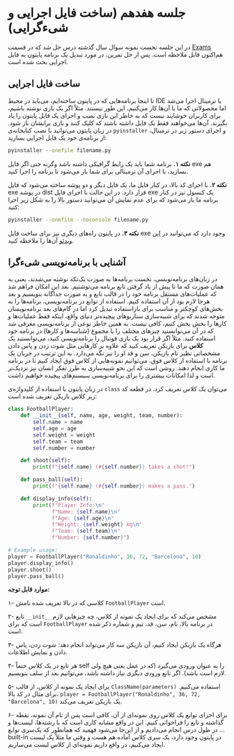 # جلسه هفدهم (ساخت فایل اجرایی و شیءگرایی)

در این جلسه نخست نمونه سوال سال گذشته درس حل شد که در قسمت [Exams](https://github.com/ashkezary/Python-Course/blob/master/Exams/Final-Fall1403.md) هم‌اکنون قابل ملاحظه است. پس از حل تمرین، در مورد تبدیل یک برنامه پایتون به فایل اجرایی بحث شده است.

## ساخت فایل اجرایی
تا اینجا برنامه‌هایی که در پایتون ساخته‌ایم، می‌باید در محیط IDE یا ترمینال اجرا می‌شد اما محصولاتی که ما با آن‌ها کار می‌کنیم، این طور نیستند. مثلاً اگر یک بازی نوشته باشیم، برای کاربران خوشایند نیست که به خاطر این بازی نصب و اجرای یک فایل پایتون را یاد بگیرند. آن‌ها می‌خواهند فقط یک فایل داشته باشند که کلیک کنند و بازی برایشان باز شود. در زبان پایتون می‌توانید با نصب کتابخانه‌ی `pyinstaller` و اجرای دستور زیر در ترمینال، از برنامه‌ی خود یک فایل اجرایی بسازید:
```bash
pyinstaller --onefile filename.py
```
**نکته ۱.** برنامه شما باید یک رابط گرافیکی داشته باشد وگرنه حتی اگر فایل exe هم بسازید، با اجرای آن ترمینالی برای شما باز می‌شود تا برنامه را اجرا کنید.

**نکته ۲.** با اجرای کد بالا، در کنار فایل ما، یک فایل دیگر و دو پوشه ساخته می‌شود که فایل exe در پوشه dist قرار دارد. در این حالت با اجرای فایل exe یک کنسول نیز در کنار برنامه ما باز می‌شود که برای عدم نمایش آن می‌توانید دستور بالا را به شکل زیر اجرا کنید:

```bash
pyinstaller --onefile --noconsole filename.py
```
**نکته ۳.** در پایتون راه‌های دیگری نیز برای ساخت فایل exe وجود دارد که می‌توانید در [این ویدئو](https://www.aparat.com/v/f109152) آن‌ها را ملاحظه کنید.

## آشنایی با برنامه‌نویسی شیءگرا

در زبان‌های برنامه‌نویسی، نخست برنامه‌ها به صورت یک‌تکه نوشته می‌شدند، یعنی به همان صورت که ما تا پیش از یاد گرفتن تابع برنامه می‌نوشتیم. بعد این امکان فراهم شد که عملیات‌های مستقل برنامه خود را در قالب تابع و به صورت جداگانه بنویسیم و بعد هرجا لازم بود از آن استفاده کنیم. استفاده از توابع در برنامه‌نویسی، برنامه‌ها را به بخش‌های کوچکتر و مناسب برای بازاستفاده تبدیل کرد اما در گام‌های بعد برنامه‌نویسان متوجه شدند که برای شبیه‌سازی سناریوهای پیچیده‌تر دنیای واقع، اینکه فقط عملیات‌ها و کارها را بخش بخش کنیم، کافی نیست. به همین خاطر نوعی از برنامه‌نویسی معرفی شد که در آن می‌توانستید چیزهای مختلف را با مجموع (شناسه‌ها و کارها) در برنامه خود استفاده کنید. مثلاً اگر قرار بود یک بازی فوتبال را برنامه‌نویسی کنید، می‌توانستید یک **کلاس** برای بازیکن تعریف کنید که علاوه بر کارهایی مثل شوت زدن و پاس دادن مشخصاتی نظیر نام بازیکن، سن و قد او را نیز نگه می‌دارد. به این ترتیب در جریان یک برنامه با استفاده از کلاس فوق، می‌توانیم نمونه‌هایی از کلاس فوق ایجاد کنیم تا در برنامه ما کاری انجام دهند. روشن است که این نحو شبیه‌سازی به طرز تفکر انسان نیز نزدیک‌تر است و لذا امکانات بیشتری را برای برنامه‌نویسی سیستم‌های پیچیده خواهیم داشت.

در زبان پایتون با استفاده از کلیدواژه‌ی `class` می‌توان یک کلاس تعریف کرد. در قطعه کد زیر کلاس بازیکن تعریف شده است:
```python
class FootballPlayer:
    def __init__(self, name, age, weight, team, number):
        self.name = name
        self.age = age
        self.weight = weight
        self.team = team
        self.number = number

    def shoot(self):
        print(f"{self.name} (#{self.number}) takes a shot!")

    def pass_ball(self):
        print(f"{self.name} (#{self.number}) makes a pass.")

    def display_info(self):
        print(f"Player Info:\n"
              f"Name: {self.name}\n"
              f"Age: {self.age}\n"
              f"Weight: {self.weight} kg\n"
              f"Team: {self.team}\n"
              f"Number: {self.number}")

# Example usage:
player = FootballPlayer("Ronaldinho", 36, 72, "Barcelona", 10)
player.display_info()
player.shoot()
player.pass_ball()
```
**موارد قابل توجه:**

۱- کلاسی که در بالا تعریف شده نامش `FootballPlayer` است.

۲- تابع `__init__` مشخص می‌کند که برای ایجاد یک نمونه از کلاس، چه چیزهایی لازم است که برای `FootballPlayer` در برنامه بالا، نام، سن، قد، تیم و شماره ذکر شده است.

۳- هرگاه یک بازیکن ایجاد کنیم، آن بازیکن سه کار می‌تواند انجام دهد: شوت زدن، پاس دادن و نمایش اطلاعات.

۴- هر تابع در یک کلاس حتماً self را به عنوان ورودی می‌گیرد (که در عمل یعنی هیچ ولی لازم است باشد). اگر تابع ورودی دیگری نیاز داشته باشد، می‌توانیم بعد از سلف بنویسیم.

۵- برای ایجاد یک نمونه از کلاس، از قالب `ClassName(parameters)` استفاده می‌کنیم. برای مثال در کد بالا، `player = FootballPlayer("Ronaldinho", 36, 72, "Barcelona", 10)` یک بازیکن تعریف می‌کند.

۶- برای اجرای توابع یک کلاس روی نمونه‌ای از آن، کافی است پس از نام آن نمونه، نقطه گذاشته و تابع را فراخوانی کنیم. این در واقع مشابه کاری است که با رشته‌ها، لیست‌ها و ... در طول درس انجام می‌دادیم و از این‌جا می‌شود فهمید که همانطور که یک‌سری توابع built-in در پایتون وجود دارد، یک سری کلاس آماده هم هست و وقتی ما مثلاً یک لیست ایجاد می‌کنیم، در واقع داریم نمونه‌ای از کلاس لیست می‌سازیم.
